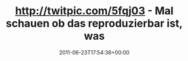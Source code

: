 ---
retweeted: false
source: <a href="http://mobileways.de/gravity" rel="nofollow">Gravity</a>
entities:
  hashtags: []
  symbols: []
  user_mentions:
  - name: Felix Gilcher
    screen_name: Xylakant
    indices:
    - '71'
    - '80'
    id_str: '40266143'
    id: '40266143'
  urls: []
display_text_range:
- '0'
- '97'
favorite_count: '0'
id_str: '83956134460915713'
truncated: false
retweet_count: '0'
id: '83956134460915713'
created_at: Thu Jun 23 17:54:36 +0000 2011
favorited: false
full_text: http://twitpic.com/5fqj03 - Mal schauen ob das reproduzierbar ist, was
  [@xylakant](https://twitter.com/xylakant) da immer baut...
lang: de
tags:
- pesos/twitter
date: '2011-06-23T17:54:36+00:00'
src: https://twitter.com/bascht/status/83956134460915713
original_url: https://twitter.com/bascht/status/83956134460915713
type: twitter_tweet
text: http://twitpic.com/5fqj03 - Mal schauen ob das reproduzierbar ist, was [@xylakant](https://twitter.com/xylakant)
  da immer baut...
title: 'http://twitpic.com/5fqj03 - Mal schauen ob das reproduzierbar ist, was '

---